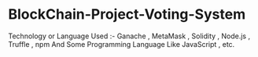 # BlockChain-Project-Voting-System

Technology or Language Used :- Ganache , MetaMask , Solidity , Node.js , Truffle , npm And Some Programming Language Like JavaScript , etc.
